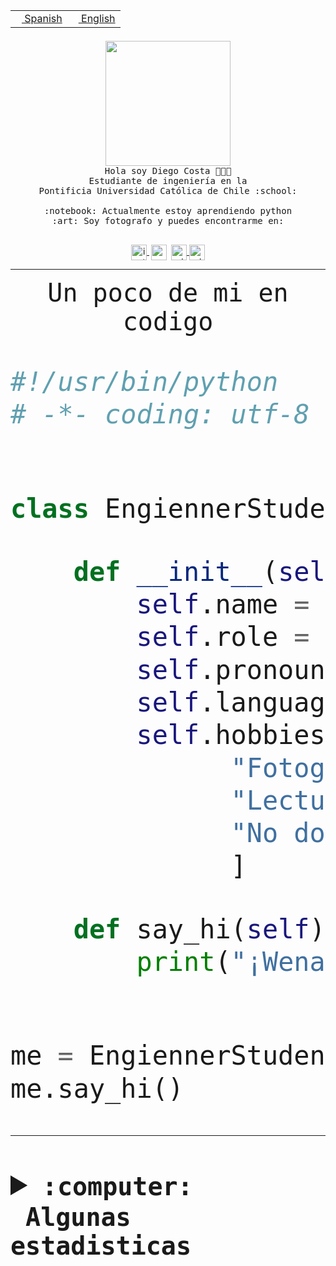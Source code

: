 <table border="0"  align="right">
 <tr><td><a href="README.md"><img src="https://upload.wikimedia.org/wikipedia/commons/thumb/8/89/Bandera_de_Espa%C3%B1a.svg/1200px-Bandera_de_Espa%C3%B1a.svg.png" height="10"> Spanish</a></td>
 <td><a href="README.en.md"><img src="https://upload.wikimedia.org/wikipedia/commons/a/a4/Flag_of_the_United_States.svg" height="10"> English</a></td></tr>
</table><br><br><br>


<p align="center">
  <img src="https://github.com/diegocostares/diegocostares/blob/main/Images/aaa2.gif?raw=true" height="200px">
  <br><samp>
    Hola soy Diego Costa 👨🏻‍💻<br>
    Estudiante de ingeniería en la <br>
    Pontificia Universidad Católica de Chile :school:<br>
  <br>
    :notebook: Actualmente estoy aprendiendo python <br>
    :art: Soy fotografo y puedes encontrarme en: <br>
  <br></samp>
  
</p>

<p align="center">
   <a href="https://instagram.com/diegocosta_no" target="blank">
    <img 
    align="center" src="https://cdn.jsdelivr.net/npm/simple-icons@3.0.1/icons/instagram.svg" alt="instagram" height="25px" width="25px" />
  </a>
  <a style="border: 3px solid; color: white;"href="https://t.me/diegocosta_no" target="blank">
  <img
  align="center" alt="Telegram" width="25px" src="https://icons-for-free.com/iconfiles/png/512/Telegram-1324888767380505522.png" />
</a>
<a href="https://api.whatsapp.com/send?phone=56971897835&text=Hola!" target="blank">
  <img
  align="center" alt="wtsp" width="25px" src="https://img.icons8.com/pastel-glyph/2x/whatsapp--v2.png" />
</a>
<a href="https://www.linkedin.com/in/diego-costa-786249213/" target="blank">
  <img
  align="center" alt="wtsp" width="25px" src="https://img.icons8.com/metro/452/linkedin.png" />
</a>

  </a>
</p>

---


<p align="center"><font size="25"><samp>Un poco de mi en codigo</samp></front></p>


```python
#!/usr/bin/python
# -*- coding: utf-8 -*-


class EngiennerStudent:

    def __init__(self):
        self.name = "Diego Costa"
        self.role = "Estudiante"
        self.pronouns = "he/him"
        self.language_spoken = ["es_CL", "en_US"]
        self.hobbies = [
              "Fotografia",
              "Lectura",
              "No dormir",
              ]

    def say_hi(self):
        print("¡Wena mundo!")


me = EngiennerStudent()
me.say_hi()
```
---
<details>
  <summary><b><samp>:computer: &nbsp;Algunas estadisticas</samp></b></summary>
  <br/></p>

<!--START_SECTION:waka-->
![Code Time](http://img.shields.io/badge/Code%20Time-773%20hrs%2044%20mins-blue)

**Soy nocturno 🦉** 

```text
🌞 Mañana                 5 commits           ░░░░░░░░░░░░░░░░░░░░░░░░░   00.88 % 
🌆 Día                    186 commits         ████████░░░░░░░░░░░░░░░░░   32.92 % 
🌃 Tarde                  224 commits         ██████████░░░░░░░░░░░░░░░   39.65 % 
🌙 Noche                  150 commits         ███████░░░░░░░░░░░░░░░░░░   26.55 % 
```
📅 **Soy más productivo los Miércoles** 

```text
Lunes                    70 commits          ███░░░░░░░░░░░░░░░░░░░░░░   12.39 % 
Martes                   67 commits          ███░░░░░░░░░░░░░░░░░░░░░░   11.86 % 
Miércoles                131 commits         ██████░░░░░░░░░░░░░░░░░░░   23.19 % 
Jueves                   59 commits          ███░░░░░░░░░░░░░░░░░░░░░░   10.44 % 
Viernes                  56 commits          ██░░░░░░░░░░░░░░░░░░░░░░░   09.91 % 
Sábado                   72 commits          ███░░░░░░░░░░░░░░░░░░░░░░   12.74 % 
Domingo                  110 commits         █████░░░░░░░░░░░░░░░░░░░░   19.47 % 
```


📊 **Esta semana me dediqué a** 

```text
🐱‍💻 Proyectos: 
practisely               43 mins             █████████████████████████   100.00 % 
```


 Last Updated on 08/03/2023 20:22:10 UTC
<!--END_SECTION:waka-->
  
  

<p align="center"> <img src="https://github-readme-stats.vercel.app/api?username=diegocostares&show_icons=true&theme=ayu-mirage" alt="abhisheknaiidu" /></p>
 
</details>
